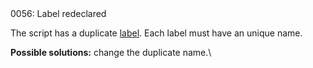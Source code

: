 <!doctype html>
<html lang="es">
<head>
	<title>Mensajes de Error</title>
	<meta charset="utf-8">
	<meta http-equiv="X-UA-Compatible" content="IE=edge">
	<meta name="viewport" content="width=device-width, initial-scale=1">
	<link rel="stylesheet" type="text/css" href="../../../style/style.css">
</head>
<body>
0056: Label redeclared

The script has a duplicate [label](../../coding/data-types.md#labels). Each label must have an unique name.

**Possible solutions:** change the duplicate name.\

<script src="../../../js/main.min.js"></script>